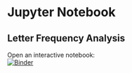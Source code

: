 # Jupyter Notebook 
## Letter Frequency Analysis



Open an interactive notebook:   
[![Binder](https://mybinder.org/badge.svg)](https://mybinder.org/v2/gh/AdamErck/python/master?filepath=letter-freq.ipynb)
